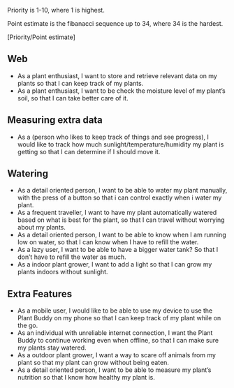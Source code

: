 Priority is 1-10, where 1 is highest.

Point estimate is the fibanacci sequence up to 34, where 34 is the hardest.

[Priority/Point estimate]

## Web
- As a plant enthusiast, I want to store and retrieve relevant data on my plants so that I can keep track of my plants.
- As a plant enthusiast, I want to be check the moisture level of my plant’s soil, so that I can take better care of it.

## Measuring extra data
- As a (person who likes to keep track of things and see progress), I would like to track how much sunlight/temperature/humidity my plant is getting so that I can determine if I should move it.

## Watering
- As a detail oriented person, I want to be able to water my plant manually, with the press of a button so that i can control exactly when i water my plant.
- As a frequent traveller, I want to have my plant automatically watered based on what is best for the plant, so that I can travel without worrying about my plants. 
- As a detail oriented person, I want to be able to know when I am running low on water, so that I can know when I have to refill the water.
- As a lazy user, I want to be able to have a bigger water tank? So that I don’t have to refill the water as much.
- As a indoor plant grower, I want to add a light so that I can grow my plants indoors without sunlight.
	

## Extra Features
- As a mobile user, I would like to be able to use my device to use the Plant Buddy on my phone so that I can keep track of my plant while on the go.
- As an individual with unreliable internet connection, I want the Plant Buddy to continue working even when offline, so that I can make sure my plants stay watered.
- As a outdoor plant grower, I want a way to scare off animals from my plant so that my plant can grow without being eaten.
- As a detail oriented person, I want to be able to measure my plant’s nutrition so that I know how healthy my plant is.
